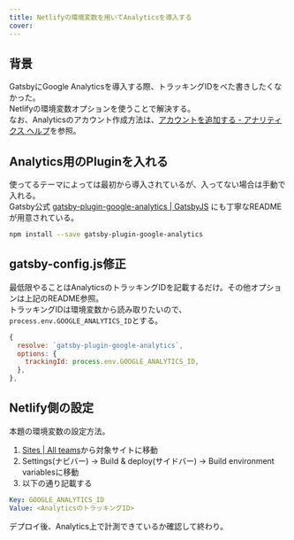 ```yaml
---
title: Netlifyの環境変数を用いてAnalyticsを導入する
cover:
---
```


## 背景

GatsbyにGoogle Analyticsを導入する際、トラッキングIDをべた書きしたくなかった。  
Netlifyの環境変数オプションを使うことで解決する。  
なお、Analyticsのアカウント作成方法は、[アカウントを追加する - アナリティクス ヘルプ](https://support.google.com/analytics/answer/1009694?hl=ja)を参照。

## Analytics用のPluginを入れる

使ってるテーマによっては最初から導入されているが、入ってない場合は手動で入れる。  
Gatsby公式 [gatsby-plugin-google-analytics | GatsbyJS](https://www.gatsbyjs.org/packages/gatsby-plugin-google-analytics/) にも丁寧なREADMEが用意されている。

```bash
npm install --save gatsby-plugin-google-analytics
```

## gatsby-config.js修正

最低限やることはAnalyticsのトラッキングIDを記載するだけ。その他オプションは上記のREADME参照。  
トラッキングIDは環境変数から読み取りたいので、`process.env.GOOGLE_ANALYTICS_ID`とする。  

```js
{
  resolve: `gatsby-plugin-google-analytics`,
  options: {
    trackingId: process.env.GOOGLE_ANALYTICS_ID,
  },
},
```

## Netlify側の設定

本題の環境変数の設定方法。

1. [Sites | All teams](https://app.netlify.com/)から対象サイトに移動
2. Settings(ナビバー) -> Build & deploy(サイドバー) -> Build environment variablesに移動
3. 以下の通り記載する

```yaml
Key: GOOGLE_ANALYTICS_ID
Value: <AnalyticsのトラッキングID>
```

デプロイ後、Analytics上で計測できているか確認して終わり。  
